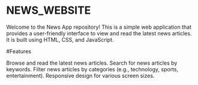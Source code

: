 # NEWS_WEBSITE
Welcome to the News App repository! This is a simple web application that provides a user-friendly interface to view and read the latest news articles. It is built using HTML, CSS, and JavaScript.

#Features

Browse and read the latest news articles.
Search for news articles by keywords.
Filter news articles by categories (e.g., technology, sports, entertainment).
Responsive design for various screen sizes.


